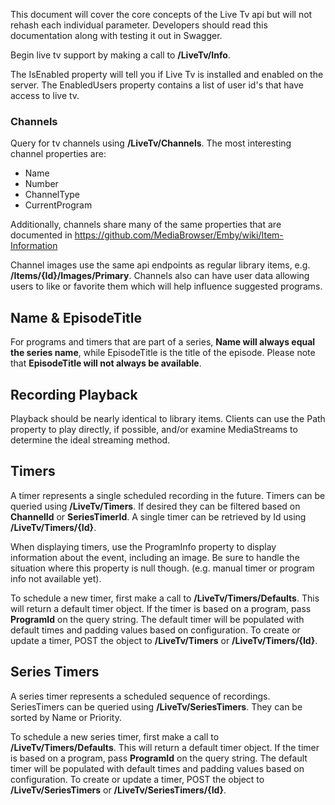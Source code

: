 This document will cover the core concepts of the Live Tv api but will not rehash each individual parameter. Developers should read this documentation along with testing it out in Swagger. 

Begin live tv support by making a call to **/LiveTv/Info**. 

The IsEnabled property will tell you if Live Tv is installed and enabled on the server. The EnabledUsers property contains a list of user id's that have access to live tv.

### Channels

Query for tv channels using **/LiveTv/Channels**. The most interesting channel properties are:

* Name
* Number
* ChannelType
* CurrentProgram

Additionally, channels share many of the same properties that are documented in https://github.com/MediaBrowser/Emby/wiki/Item-Information

Channel images use the same api endpoints as regular library items, e.g. **/Items/{Id}/Images/Primary**. Channels also can have user data allowing users to like or favorite them which will help influence suggested programs.

## Name & EpisodeTitle
For programs and timers that are part of a series, **Name will always equal the series name**, while EpisodeTitle is the title of the episode. Please note that **EpisodeTitle will not always be available**.

## Recording Playback
Playback should be nearly identical to library items. Clients can use the Path property to play directly, if possible, and/or examine MediaStreams to determine the ideal streaming method.

## Timers
A timer represents a single scheduled recording in the future. Timers can be queried using **/LiveTv/Timers**. If desired they can be filtered based on **ChannelId** or **SeriesTimerId**. A single timer can be retrieved by Id using **/LiveTv/Timers/{Id}**. 

When displaying timers, use the ProgramInfo property to display information about the event, including an image. Be sure to handle the situation where this property is null though. (e.g. manual timer or program info not available yet).

To schedule a new timer, first make a call to **/LiveTv/Timers/Defaults**. This will return a default timer object. If the timer is based on a program, pass **ProgramId** on the query string. The default timer will be populated with default times and padding values based on configuration. To create or update a timer, POST the object to **/LiveTv/Timers** or **/LiveTv/Timers/{Id}**.

## Series Timers
A series timer represents a scheduled sequence of recordings. SeriesTimers can be queried using **/LiveTv/SeriesTimers**. They can be sorted by Name or Priority.

To schedule a new series timer, first make a call to **/LiveTv/Timers/Defaults**. This will return a default timer object. If the timer is based on a program, pass **ProgramId** on the query string. The default timer will be populated with default times and padding values based on configuration. To create or update a timer, POST the object to **/LiveTv/SeriesTimers** or **/LiveTv/SeriesTimers/{Id}**.